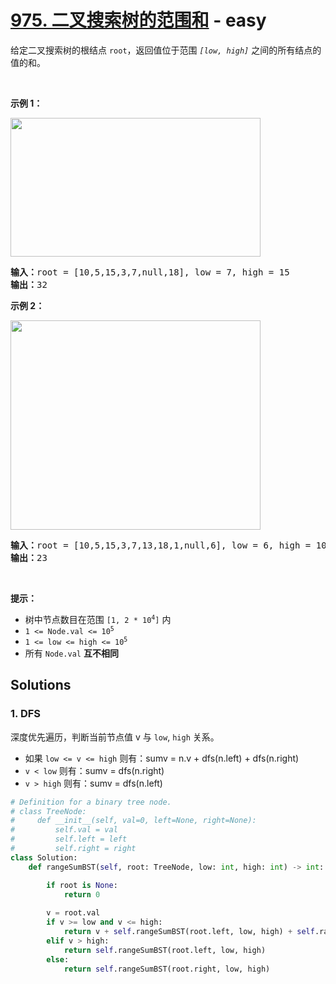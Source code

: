 # [975. 二叉搜索树的范围和](https://leetcode-cn.com/problems/range-sum-of-bst/) - easy

<p>给定二叉搜索树的根结点 <code>root</code>，返回值位于范围 <em><code>[low, high]</code></em> 之间的所有结点的值的和。</p>

<p> </p>

<p><strong>示例 1：</strong></p>
<img alt="" src="https://assets.leetcode.com/uploads/2020/11/05/bst1.jpg" style="width: 400px; height: 222px;" />
<pre>
<strong>输入：</strong>root = [10,5,15,3,7,null,18], low = 7, high = 15
<strong>输出：</strong>32
</pre>

<p><strong>示例 2：</strong></p>
<img alt="" src="https://assets.leetcode.com/uploads/2020/11/05/bst2.jpg" style="width: 400px; height: 335px;" />
<pre>
<strong>输入：</strong>root = [10,5,15,3,7,13,18,1,null,6], low = 6, high = 10
<strong>输出：</strong>23
</pre>

<p> </p>

<p><strong>提示：</strong></p>

<ul>
	<li>树中节点数目在范围 <code>[1, 2 * 10<sup>4</sup>]</code> 内</li>
	<li><code>1 <= Node.val <= 10<sup>5</sup></code></li>
	<li><code>1 <= low <= high <= 10<sup>5</sup></code></li>
	<li>所有 <code>Node.val</code> <strong>互不相同</strong></li>
</ul>


## Solutions

### 1. DFS

深度优先遍历，判断当前节点值 v 与 `low`, `high` 关系。

- 如果 `low <= v <= high` 则有：sumv = n.v + dfs(n.left) + dfs(n.right)
- `v < low` 则有：sumv = dfs(n.right)
- `v > high` 则有：sumv = dfs(n.left)


```py
# Definition for a binary tree node.
# class TreeNode:
#     def __init__(self, val=0, left=None, right=None):
#         self.val = val
#         self.left = left
#         self.right = right
class Solution:
    def rangeSumBST(self, root: TreeNode, low: int, high: int) -> int:

        if root is None:
            return 0
        
        v = root.val
        if v >= low and v <= high:
            return v + self.rangeSumBST(root.left, low, high) + self.rangeSumBST(root.right, low, high)
        elif v > high:
            return self.rangeSumBST(root.left, low, high)
        else:
            return self.rangeSumBST(root.right, low, high)
```
